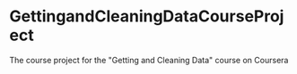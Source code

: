 # GettingandCleaningDataCourseProject
The course project for the "Getting and Cleaning Data" course on Coursera
